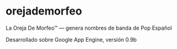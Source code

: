 orejademorfeo
=============

La Oreja De Morfeo™ — genera nombres de banda de Pop Español

Desarrollado sobre Google App Engine, versión 0.9b
